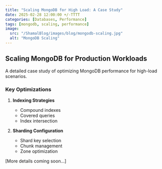 ```yaml
---
title: "Scaling MongoDB for High Load: A Case Study"
date: 2025-02-28 12:00:00 +/-TTTT
categories: [Databases, Performance]
tags: [mongodb, scaling, performance]
image:
  src: "/ShamalBlog/images/blog/mongodb-scaling.jpg"
  alt: "MongoDB Scaling"
---
```


## Scaling MongoDB for Production Workloads

A detailed case study of optimizing MongoDB performance for high-load scenarios.

### Key Optimizations

1. **Indexing Strategies**
   - Compound indexes
   - Covered queries
   - Index intersection

2. **Sharding Configuration**
   - Shard key selection
   - Chunk management
   - Zone optimization

[More details coming soon...] 